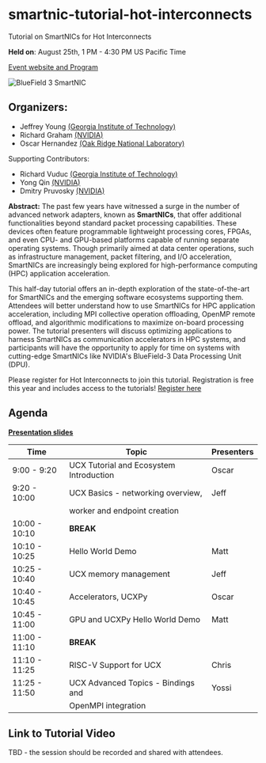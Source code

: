 # smartnic-tutorial-hot-interconnects
Tutorial on SmartNICs for Hot Interconnects


**Held on**: August 25th, 1 PM - 4:30 PM US Pacific Time 

[Event website and Program](https://hoti.org/program/)

![BlueField 3 SmartNIC](https://github.com/gt-crnch-rg/smartnic-tutorial-hot-interconnects/blob/41db05cd929c19a445c6afae5dcb226bfb64ac79/fig/smartnic_bf3.jpg)

## Organizers:
* Jeffrey Young [(Georgia Institute of Technology)](https://crnch-rg.cc.gatech.edu/)
* Richard Graham [(NVIDIA)](nvidia.com)
* Oscar Hernandez [(Oak Ridge National Laboratory)](ornl.gov)

Supporting Contributors:
* Richard Vuduc [(Georgia Institute of Technology)](https://crnch-rg.cc.gatech.edu/)
* Yong Qin [(NVIDIA)](nvidia.com)
* Dmitry Pruvosky [(NVIDIA)](nvidia.com)


**Abstract:** The past few years have witnessed a surge in the number of advanced network adapters, known as **SmartNICs**, that offer additional functionalities beyond standard packet processing capabilities. These devices often feature programmable lightweight processing cores, FPGAs, and even CPU- and GPU-based platforms capable of running separate operating systems. Though primarily aimed at data center operations, such as infrastructure management, packet filtering, and I/O acceleration, SmartNICs are increasingly being explored for high-performance computing (HPC) application acceleration.

This half-day tutorial offers an in-depth exploration of the state-of-the-art for SmartNICs and the emerging software ecosystems supporting them. Attendees will better understand how to use SmartNICs for HPC application acceleration, including MPI collective operation offloading, OpenMP remote offload, and algorithmic modifications to maximize on-board processing power. The tutorial presenters will discuss optimizing applications to harness SmartNICs as communication accelerators in HPC systems, and participants will have the opportunity to apply for time on systems with cutting-edge SmartNICs like NVIDIA's BlueField-3 Data Processing Unit (DPU).


Please register for Hot Interconnects to join this tutorial. Registration is free this year and includes access to the tutorials! [Register here](https://events.zoom.us/ev/Ag0YT5e-lTNl0GMOr_hTDXekOBRsWAKSLRqAlBY0X7Bzwubg3giw~Ail5D916DQK4hw0eT8Y9bI748fr6NFuIA0s9I6LmMGGmgR0z3u4XCqabrw)

## Agenda

**[Presentation slides](https://github.com/gt-crnch-rg/ucx-tutorial-hot-interconnects/blob/main/slides/UCX%202022%20HOTI%20Tutorial.pdf)**

| Time          | Topic                                   | Presenters     | 
| ------------- | --------------------------------------- | ------------- | 
| 9:00 - 9:20    | UCX Tutorial and Ecosystem Introduction | Oscar| 
| 9:20 - 10:00   | UCX Basics - networking overview,       | Jeff    | 
|                | worker and endpoint creation            |              | 
| 10:00 - 10:10  | **BREAK**                               |               |
| 10:10 - 10:25  | Hello World Demo                        |  Matt  | 
| 10:25 - 10:40  | UCX memory management                   |  Jeff        | 
| 10:40 - 10:45  | Accelerators, UCXPy                     |  Oscar |
| 10:45 - 11:00  | GPU and UCXPy Hello World Demo          |  Matt  |
| 11:00 - 11:10  | **BREAK**                               |               |
| 11:10 - 11:25  | RISC-V Support for UCX                  |  Chris |
| 11:25 - 11:50  | UCX Advanced Topics - Bindings and         |  Yossi |
|                | OpenMPI integration                     |   | 


## Link to Tutorial Video

TBD - the session should be recorded and shared with attendees.
